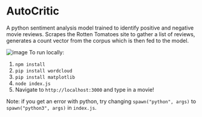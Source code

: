 # AutoCritic

A python sentiment analysis model trained to identify positive and negative movie reviews. Scrapes the Rotten Tomatoes site to gather a list of reviews, generates a count vector from the corpus which is then fed to the model.

![image](https://user-images.githubusercontent.com/35405685/54733825-38a1e600-4b72-11e9-8381-9a46665d2fd0.png)
To run locally:

1. `npm install`
2. `pip install wordcloud`
3. `pip install matplotlib`
4. `node index.js`
5. Navigate to `http://localhost:3000` and type in a movie!

Note: if you get an error with python, try changing `spawn("python", args)` to `spawn("python3", args)` in `index.js`.
